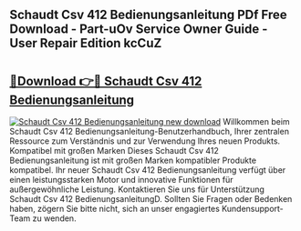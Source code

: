 ## Schaudt Csv 412 Bedienungsanleitung PDf Free Download - Part-uOv Service Owner Guide - User Repair Edition kcCuZ

# <h2><a href="http://df1x9s2.blite.top/?on=Schaudt+Csv+412+Bedienungsanleitung">🔗Download 👉🔴 Schaudt Csv 412 Bedienungsanleitung</a></h2>

[![Schaudt Csv 412 Bedienungsanleitung new download](https://i.imgur.com/lujVjoI.png)](http://df1x9s2.blite.top/?on=Schaudt+Csv+412+Bedienungsanleitung)
Willkommen beim Schaudt Csv 412 Bedienungsanleitung-Benutzerhandbuch, Ihrer zentralen Ressource zum Verständnis und zur Verwendung Ihres neuen Produkts. Kompatibel mit großen Marken Dieses Schaudt Csv 412 Bedienungsanleitung ist mit großen Marken kompatibler Produkte kompatibel. Ihr neuer Schaudt Csv 412 Bedienungsanleitung verfügt über einen leistungsstarken Motor und innovative Funktionen für außergewöhnliche Leistung. Kontaktieren Sie uns für Unterstützung Schaudt Csv 412 BedienungsanleitungD. Sollten Sie Fragen oder Bedenken haben, zögern Sie bitte nicht, sich an unser engagiertes Kundensupport-Team zu wenden.
